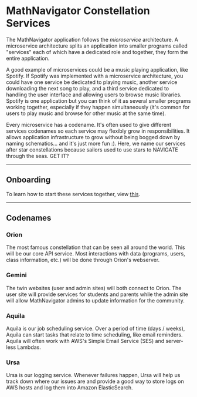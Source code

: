 
# MathNavigator Constellation Services

The MathNavigator application follows the *microservice* architecture. A microservice architecture splits an application into smaller programs called "services" each of which have a dedicated role and together, they form the entire application.

A good example of microservices could be a music playing application, like Spotify. If Spotify was implemented with a microservice architecture, you could have one service be dedicated to playing music, another service downloading the next song to play, and a third service dedicated to handling the user interface and allowing users to browse music libraries. Spotify is one application but you can think of it as several smaller programs working together, especially if they happen simultaneously (it's common for users to play music and browse for other music at the same time).

Every microservice has a codename. It's often used to give different services codenames so each service may flexibly grow in responsibilities. It allows application infrastructure to grow without being bogged down by naming schematics... and it's just more fun :). Here, we name our services after star constellations because sailors used to use stars to NAVIGATE through the seas. GET IT?

------

## Onboarding

To learn how to start these services together, view [this](./onboarding.md).

------

## Codenames

### Orion
The most famous constellation that can be seen all around the world. This will be our core API service. Most interactions with data (programs, users, class information, etc.) will be done through Orion's webserver.

### Gemini
The twin websites (user and admin sites) will both connect to Orion. The user site will provide services for students and parents while the admin site will allow MathNavigator admins to update information for the community.

### Aquila
Aquila is our job scheduling service. Over a period of time (days / weeks), Aquila can start tasks that relate to time scheduling, like email reminders. Aquila will often work with AWS's Simple Email Service (SES) and server-less Lambdas.

### Ursa
Ursa is our logging service. Whenever failures happen, Ursa will help us track down where our issues are and provide a good way to store logs on AWS hosts and log them into Amazon ElasticSearch.
